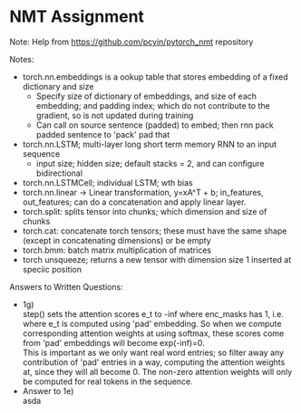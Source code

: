 # NMT Assignment
Note: Help from https://github.com/pcyin/pytorch_nmt repository

Notes:
-  torch.nn.embeddings is a ookup table that stores embedding of a fixed dictionary and size
    -  Specify size of dictionary of embeddings, and size of each embedding; and padding index; 
    which do not contribute to the gradient, so is not updated during training
    -  Can call on source sentence (padded) to embed; then rnn pack padded sentence to 'pack' pad that
-  torch.nn.LSTM; multi-layer long short term memory RNN to an input sequence
    -  input size; hidden size; default stacks = 2, and can configure bidirectional
-  torch.nn.LSTMCell; individual LSTM; wth bias
-  torch.nn.linear -> Linear transformation, y=xA^T + b; in_features, out_features; can do a concatenation and apply linear layer.
-  torch.split: splits tensor into chunks; which dimension and size of chunks
-  torch.cat: concatenate torch tensors; these must have the same shape (except in concatenating dimensions) or be empty
-  torch.bmm: batch matrix multiplication of matrices 
-  torch unsqueeze; returns a new tensor with dimension size 1 inserted at speciic position

Answers to Written Questions:
-  1g) <br>
    step() sets the attention scores e_t to -inf where enc_masks has 1, i.e. where e_t is computed using 'pad' embedding.
    So when we compute corresponding attention weights at using softmax, these scores come from 'pad' embeddings will become
    exp(-inf)=0.
    <br>
    This is important as we only want real word entries; so filter away any contribution of 'pad' entries in a way, computing the 
    attention weights at, since they will all become 0. The non-zero attention weights will only be computed for real tokens 
    in the sequence.
-  Answer to 1e) <br>
    asda